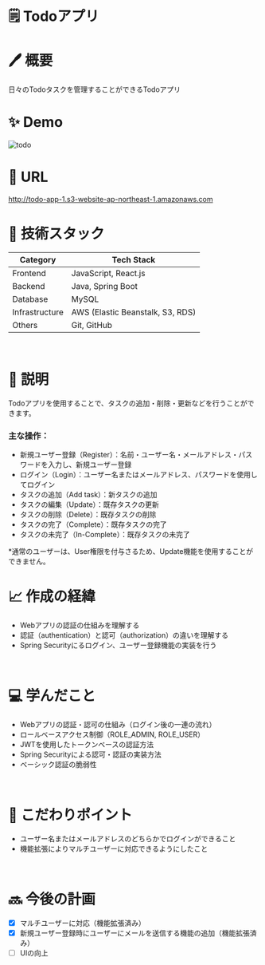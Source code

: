 # 🗒️ Todoアプリ
# 🖊️ 概要
日々のTodoタスクを管理することができるTodoアプリ
<br>

# ✨ Demo
![todo](https://github.com/zakzackr/todo-app/assets/100734822/a228274e-fc61-401d-aad0-d44b986059f0)
<br>

# 📍 URL
http://todo-app-1.s3-website-ap-northeast-1.amazonaws.com
<br>   

# 💾 技術スタック
| Category | Tech Stack |
| ---- | ---- |
| Frontend | JavaScript, React.js |
| Backend | Java, Spring Boot |
| Database | MySQL |
| Infrastructure | AWS (Elastic Beanstalk, S3, RDS) |
| Others | Git, GitHub |
<br>

# 📝 説明
Todoアプリを使用することで、タスクの追加・削除・更新などを行うことができます。
<br>    

### 主な操作：
* 新規ユーザー登録（Register）：名前・ユーザー名・メールアドレス・パスワードを入力し、新規ユーザー登録
* ログイン（Login）：ユーザー名またはメールアドレス、パスワードを使用してログイン
* タスクの追加（Add task）：新タスクの追加
* タスクの編集（Update）：既存タスクの更新
* タスクの削除（Delete）：既存タスクの削除
* タスクの完了（Complete）：既存タスクの完了
* タスクの未完了（In-Complete）：既存タスクの未完了

*通常のユーザーは、User権限を付与さるため、Update機能を使用することができません。
<br>

# 📈 作成の経緯
* Webアプリの認証の仕組みを理解する
* 認証（authentication）と認可（authorization）の違いを理解する
* Spring Securityにるログイン、ユーザー登録機能の実装を行う
<br>    

# 💻 学んだこと
* Webアプリの認証・認可の仕組み（ログイン後の一連の流れ）
* ロールベースアクセス制御（ROLE_ADMIN, ROLE_USER）
* JWTを使用したトークンベースの認証方法
* Spring Securityによる認可・認証の実装方法
* ベーシック認証の脆弱性
<br>    

# 🌈 こだわりポイント
* ユーザー名またはメールアドレスのどちらかでログインができること
* 機能拡張によりマルチユーザーに対応できるようにしたこと
<br>    

# 🔜 今後の計画
- [x] マルチユーザーに対応（機能拡張済み）    
- [x] 新規ユーザー登録時にユーザーにメールを送信する機能の追加（機能拡張済み）    
- [ ] UIの向上
